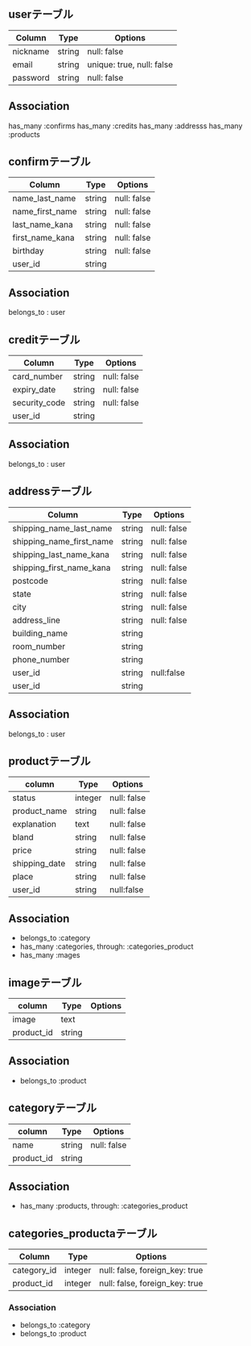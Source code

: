 ## userテーブル
|Column|Type|Options|
|------|----|-------|
|nickname|string|null: false|
|email|string|unique: true, null: false|
|password|string|null: false|

## Association
has_many :confirms
has_many :credits
has_many :addresss
has_many :products

## confirmテーブル
|Column|Type|Options|
|------|----|-------|
|name_last_name|string|null: false|
|name_first_name|string|null: false|
|last_name_kana|string|null: false|
|first_name_kana|string|null: false|
|birthday|string|null: false|
|user_id|string||

## Association
belongs_to : user

## creditテーブル
|Column|Type|Options|
|------|----|-------|
|card_number|string|null: false|
|expiry_date|string|null: false|
|security_code|string|null: false|
|user_id|string||

## Association
belongs_to : user

## addressテーブル
|Column|Type|Options|
|------|----|-------|
|shipping_name_last_name|string|null: false|
|shipping_name_first_name|string|null: false|
|shipping_last_name_kana|string|null: false|
|shipping_first_name_kana|string|null: false|
|postcode|string|null: false|
|state|string|null: false|
|city|string|null: false|
|address_line|string|null: false|
|building_name|string||
|room_number|string||
|phone_number|string||
|user_id|string|null:false|
|user_id|string||

## Association
belongs_to : user

## productテーブル
|column|Type|Options|
|------|----|-------|
|status|integer|null: false|
|product_name|string|null: false|
|explanation|text|null: false|
|bland|string|null: false|
|price|string|null: false|
|shipping_date|string|null: false|
|place|string|null: false|
|user_id|string|null:false|

## Association
- belongs_to :category
- has_many :categories, through: :categories_product
- has_many :mages

## imageテーブル
|column|Type|Options|
|------|----|-------|
|image|text||
|product_id|string||

## Association
- belongs_to :product

## categoryテーブル
|column|Type|Options|
|------|----|-------|
|name|string|null: false|
|product_id|string||

## Association
- has_many :products, through: :categories_product

## categories_productaテーブル

|Column|Type|Options|
|------|----|-------|
|category_id|integer|null: false, foreign_key: true|
|product_id|integer|null: false, foreign_key: true|

### Association
- belongs_to :category
- belongs_to :product